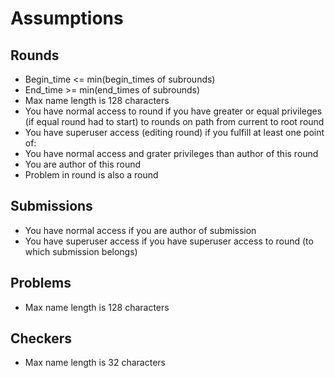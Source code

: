 # Assumptions

## Rounds
- Begin_time <= min(begin_times of subrounds)
- End_time >= min(end_times of subrounds)
- Max name length is 128 characters
- You have normal access to round if you have greater or equal privileges (if equal round had to start) to rounds on path from current to root round
- You have superuser access (editing round) if you fulfill at least one point of:
 - You have normal access and grater privileges than author of this round
 - You are author of this round
- Problem in round is also a round

## Submissions
- You have normal access if you are author of submission
- You have superuser access if you have superuser access to round (to which submission belongs)

## Problems
- Max name length is 128 characters

## Checkers
- Max name length is 32 characters

